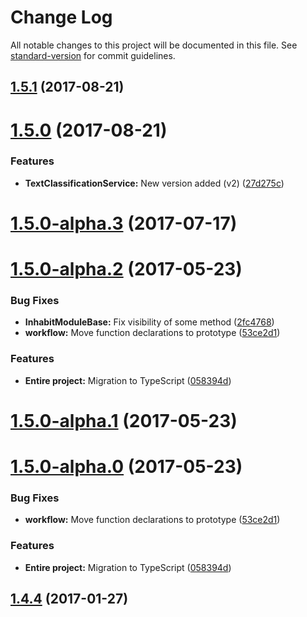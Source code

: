 # Change Log

All notable changes to this project will be documented in this file. See [standard-version](https://github.com/conventional-changelog/standard-version) for commit guidelines.

<a name="1.5.1"></a>
## [1.5.1](https://github.com/ArkadiumInc/node-inhabit-module-base/compare/v1.5.0...v1.5.1) (2017-08-21)



<a name="1.5.0"></a>
# [1.5.0](https://github.com/ArkadiumInc/node-inhabit-module-base/compare/v1.5.0-alpha.3...v1.5.0) (2017-08-21)


### Features

* **TextClassificationService:** New version added (v2) ([27d275c](https://github.com/ArkadiumInc/node-inhabit-module-base/commit/27d275c))



<a name="1.5.0-alpha.3"></a>
# [1.5.0-alpha.3](https://github.com/ArkadiumInc/node-inhabit-module-base/compare/v1.5.0-alpha.2...v1.5.0-alpha.3) (2017-07-17)



<a name="1.5.0-alpha.2"></a>
# [1.5.0-alpha.2](https://github.com/ArkadiumInc/node-inhabit-module-base/compare/v1.4.4...v1.5.0-alpha.2) (2017-05-23)


### Bug Fixes

* **InhabitModuleBase:** Fix visibility of some method ([2fc4768](https://github.com/ArkadiumInc/node-inhabit-module-base/commit/2fc4768))
* **workflow:** Move function declarations to prototype ([53ce2d1](https://github.com/ArkadiumInc/node-inhabit-module-base/commit/53ce2d1))


### Features

* **Entire project:** Migration to TypeScript ([058394d](https://github.com/ArkadiumInc/node-inhabit-module-base/commit/058394d))



<a name="1.5.0-alpha.1"></a>
# [1.5.0-alpha.1](https://github.com/ArkadiumInc/node-inhabit-module-base/compare/v1.5.0-alpha.0...v1.5.0-alpha.1) (2017-05-23)



<a name="1.5.0-alpha.0"></a>
# [1.5.0-alpha.0](https://github.com/ArkadiumInc/node-inhabit-module-base/compare/v1.4.4...v1.5.0-alpha.0) (2017-05-23)


### Bug Fixes

* **workflow:** Move function declarations to prototype ([53ce2d1](https://github.com/ArkadiumInc/node-inhabit-module-base/commit/53ce2d1))


### Features

* **Entire project:** Migration to TypeScript ([058394d](https://github.com/ArkadiumInc/node-inhabit-module-base/commit/058394d))



<a name="1.4.4"></a>
## [1.4.4](https://github.com/ArkadiumInc/node-inhabit-module-base/compare/v1.4.0...v1.4.4) (2017-01-27)
